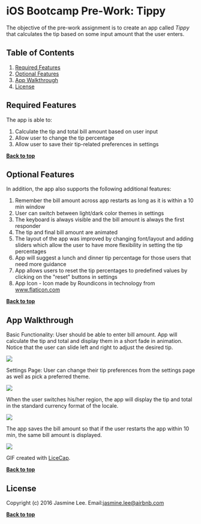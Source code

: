 # iOS Bootcamp Pre-Work: Tippy

The objective of the pre-work assignment is to create an app called *Tippy* that calculates the tip based on some input amount that the user enters.

## Table of Contents

1. [Required Features](#required-features)
1. [Optional Features](#optional-features)
1. [App Walkthrough](#app-walkthrough)
1. [License](#license)

## Required Features

The app is able to:  

1. Calculate the tip and total bill amount based on user input  
2. Allow user to change the tip percentage  
3. Allow user to save their tip-related preferences in settings  

**[Back to top](#table-of-contents)**

## Optional Features

In addition, the app also supports the following additional features:

1. Remember the bill amount across app restarts as long as it is within a 10 min window  
2. User can switch between light/dark color themes in settings  
3. The keyboard is always visible and the bill amount is always the first responder  
4. The tip and final bill amount are animated  
5. The layout of the app was improved by changing font/layout and adding sliders which allow the user to have more flexibility in setting the tip percentages  
6. App will suggest a lunch and dinner tip percentage for those users that need more guidance
7. App allows users to reset the tip percentages to predefined values by clicking on the "reset" buttons in settings
8. App Icon - Icon made by Roundicons in technology from www.flaticon.com 

**[Back to top](#table-of-contents)**

## App Walkthrough 

Basic Functionality: User should be able to enter bill amount. App will calculate the tip and total and display them in a short fade in animation. Notice that the user can slide left and right to adjust the desired tip.

<img src= 'https://github.com/ljasmine/tippy/blob/master/basicFunction.gif' />

Settings Page: User can change their tip preferences from the settings page as well as pick a preferred theme.

<img src= 'https://github.com/ljasmine/tippy/blob/master/settings.gif' />

When the user switches his/her region, the app will display the tip and total in the standard currency format of the locale.

<img src= 'https://github.com/ljasmine/tippy/blob/master/localeSpecific.gif' />

The app saves the bill amount so that if the user restarts the app within 10 min, the same bill amount is displayed.

<img src= 'https://github.com/ljasmine/tippy/blob/master/localeSpecific.gif' />

GIF created with [LiceCap](http://www.cockos.com/licecap/).

**[Back to top](#table-of-contents)**

## License

Copyright (c) 2016 Jasmine Lee. 
Email:jasmine.lee@airbnb.com

**[Back to top](#table-of-contents)**
